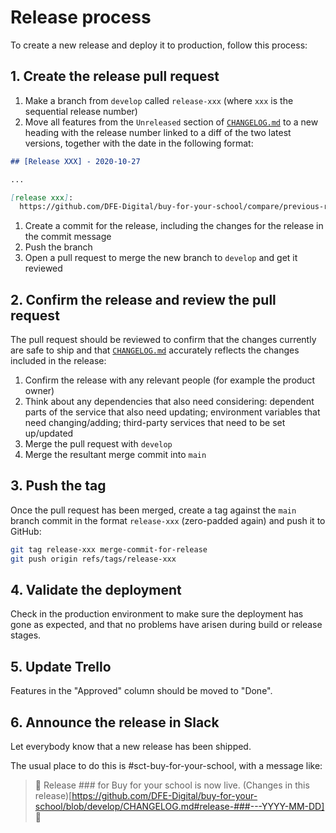 # Release process

To create a new release and deploy it to production, follow this process:

## 1. Create the release pull request

1. Make a branch from `develop` called `release-xxx` (where `xxx` is the sequential release number)
1. Move all features from the `Unreleased` section of [`CHANGELOG.md`](../CHANGELOG.md) to a new heading with the release number linked to a diff of the two latest versions, together with the date in the following format:

  ```markdown
  ## [Release XXX] - 2020-10-27

  ...

  [release xxx]:
    https://github.com/DFE-Digital/buy-for-your-school/compare/previous-release...release-xxx
  ```

1. Create a commit for the release, including the changes for the release in the commit message
1. Push the branch
1. Open a pull request to merge the new branch to `develop` and get it reviewed

## 2. Confirm the release and review the pull request

The pull request should be reviewed to confirm that the changes currently are safe to ship and that [`CHANGELOG.md`](../CHANGELOG.md) accurately reflects the changes included in the release:

1. Confirm the release with any relevant people (for example the product owner)
1. Think about any dependencies that also need considering: dependent parts of the service that also need updating; environment variables that need changing/adding; third-party services that need to be set up/updated
1. Merge the pull request with `develop`
1. Merge the resultant merge commit into `main`

## 3. Push the tag

Once the pull request has been merged, create a tag against the `main` branch commit in the format `release-xxx` (zero-padded again) and push it to GitHub:

```sh
git tag release-xxx merge-commit-for-release
git push origin refs/tags/release-xxx
```

## 4. Validate the deployment

Check in the production environment to make sure the deployment has gone as expected, and that no problems have arisen during build or release stages.

## 5. Update Trello

Features in the "Approved" column should be moved to "Done".

## 6. Announce the release in Slack

Let everybody know that a new release has been shipped.

The usual place to do this is #sct-buy-for-your-school, with a message like:

> 🚢 Release ### for Buy for your school is now live. (Changes in this release)[https://github.com/DFE-Digital/buy-for-your-school/blob/develop/CHANGELOG.md#release-###---YYYY-MM-DD] 🚀
